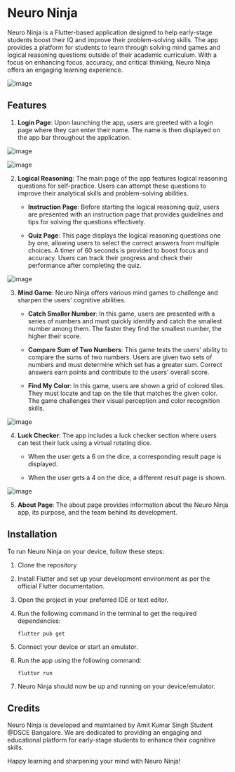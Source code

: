 # Neuro Ninja 

Neuro Ninja is a Flutter-based application designed to help early-stage students boost their IQ and improve their problem-solving skills. The app provides a platform for students to learn through solving mind games and logical reasoning questions outside of their academic curriculum. With a focus on enhancing focus, accuracy, and critical thinking, Neuro Ninja offers an engaging learning experience.

![image](https://github.com/itheaks/NeuroNinga/assets/134759689/6e41408d-0db1-4b1a-b53c-a4acf55a6019)


## Features

1. **Login Page**: Upon launching the app, users are greeted with a login page where they can enter their name. The name is then displayed on the app bar throughout the application.

![image](https://github.com/itheaks/NeuroNinga/assets/134759689/74856a20-0f81-4d17-aee7-115ba2fc79e6)

![image](https://github.com/itheaks/NeuroNinga/assets/134759689/5814128e-d261-4d4e-b013-da15a0ca9298)


2. **Logical Reasoning**: The main page of the app features logical reasoning questions for self-practice. Users can attempt these questions to improve their analytical skills and problem-solving abilities.

    - **Instruction Page**: Before starting the logical reasoning quiz, users are presented with an instruction page that provides guidelines and tips for solving the questions effectively.
    
    - **Quiz Page**: This page displays the logical reasoning questions one by one, allowing users to select the correct answers from multiple choices. A timer of 60 seconds is provided to boost focus and accuracy. Users can track their progress and check their performance after completing the quiz.

![image](https://github.com/itheaks/NeuroNinga/assets/134759689/d0b10a34-6913-4a6c-8672-ecf545ed3add)


3. **Mind Game**: Neuro Ninja offers various mind games to challenge and sharpen the users' cognitive abilities.

    - **Catch Smaller Number**: In this game, users are presented with a series of numbers and must quickly identify and catch the smallest number among them. The faster they find the smallest number, the higher their score.
    
    - **Compare Sum of Two Numbers**: This game tests the users' ability to compare the sums of two numbers. Users are given two sets of numbers and must determine which set has a greater sum. Correct answers earn points and contribute to the users' overall score.
    
    - **Find My Color**: In this game, users are shown a grid of colored tiles. They must locate and tap on the tile that matches the given color. The game challenges their visual perception and color recognition skills.
  
![image](https://github.com/itheaks/NeuroNinga/assets/134759689/63d30471-1eb1-417b-99d0-d4d069883cfb)


4. **Luck Checker**: The app includes a luck checker section where users can test their luck using a virtual rotating dice.

    - When the user gets a 6 on the dice, a corresponding result page is displayed.
    
    - When the user gets a 4 on the dice, a different result page is shown.
  
![image](https://github.com/itheaks/NeuroNinga/assets/134759689/baad420b-6b48-4633-89d7-22e0df097b37)

    
5. **About Page**: The about page provides information about the Neuro Ninja app, its purpose, and the team behind its development.

## Installation

To run Neuro Ninja on your device, follow these steps:

1. Clone the repository

2. Install Flutter and set up your development environment as per the official Flutter documentation.

3. Open the project in your preferred IDE or text editor.

4. Run the following command in the terminal to get the required dependencies:

   ```
   flutter pub get
   ```

5. Connect your device or start an emulator.

6. Run the app using the following command:

   ```
   flutter run
   ```

7. Neuro Ninja should now be up and running on your device/emulator.

## Credits

Neuro Ninja is developed and maintained by Amit Kumar Singh Student @DSCE Bangalore. We are dedicated to providing an engaging and educational platform for early-stage students to enhance their cognitive skills.


Happy learning and sharpening your mind with Neuro Ninja!

